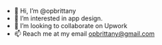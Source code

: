 - 👋 Hi, I’m @opbrittany
- 👀 I’m interested in app design.
- 💞️ I’m looking to collaborate on Upwork
- 📫 Reach me at my email opbrittany@gmail.com

<!---
opbrittany/opbrittany is a ✨ special ✨ repository because its `README.md` (this file) appears on your GitHub profile.
You can click the Preview link to take a look at your changes.
--->
